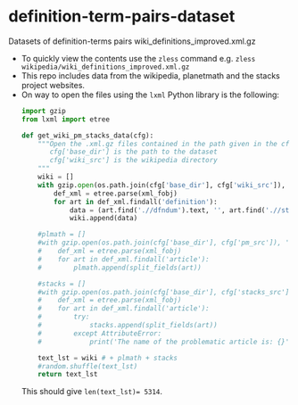 # definition-term-pairs-dataset
Datasets of definition-terms pairs
wiki_definitions_improved.xml.gz

* To quickly view the contents use the `zless` command e.g. `zless wikipedia/wiki_definitions_improved.xml.gz` 
* This repo includes data from the wikipedia, planetmath and the stacks project websites.
* On way to open the files using the `lxml` Python library is the following:
    ```python
   import gzip
   from lxml import etree
   
   def get_wiki_pm_stacks_data(cfg):
        """Open the .xml.gz files contained in the path given in the cfg dictionary
           cfg['base_dir'] is the path to the dataset
           cfg['wiki_src'] is the wikipedia directory
        """
        wiki = []
        with gzip.open(os.path.join(cfg['base_dir'], cfg['wiki_src']), 'r') as xml_fobj:
            def_xml = etree.parse(xml_fobj)
            for art in def_xml.findall('definition'):
                data = (art.find('.//dfndum').text, '', art.find('.//stmnt').text)
                wiki.append(data)

        #plmath = []
        #with gzip.open(os.path.join(cfg['base_dir'], cfg['pm_src']), 'r') as xml_fobj:
        #    def_xml = etree.parse(xml_fobj)
        #    for art in def_xml.findall('article'):
        #        plmath.append(split_fields(art))

        #stacks = []
        #with gzip.open(os.path.join(cfg['base_dir'], cfg['stacks_src']), 'r') as xml_fobj:
        #    def_xml = etree.parse(xml_fobj)
        #    for art in def_xml.findall('article'):
        #        try:
        #            stacks.append(split_fields(art))
        #        except AttributeError:
        #            print('The name of the problematic article is: {}'.format(art.attrib['name']))

        text_lst = wiki # + plmath + stacks
        #random.shuffle(text_lst)
        return text_lst 
    ```
    This should give `len(text_lst)= 5314`. 

